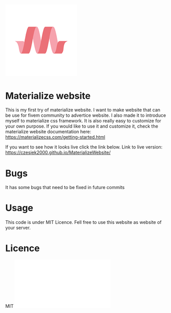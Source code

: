 ![Materialize logo](img/materialize.png)
---


# Materialize website
This is my first try of materialize website. I want to make website that can be use for fivem community to advertice website. I also made it to introduce myself to materialize css framework. It is also really easy to customize for your own purpose. 
If you would like to use it and customize it, check the materialize website documentation here: https://materializecss.com/getting-started.html

If you want to see how it looks live click the link below.
Link to live version: https://czesiek2000.github.io/MaterializeWebsite/


# Bugs
It has some bugs that need to be fixed in future commits

# Usage 

This code is under MIT Licence.
Fell free to use this website as website of your server.

# Licence
  MIT 
  ![Licence](LICENCE.md)
